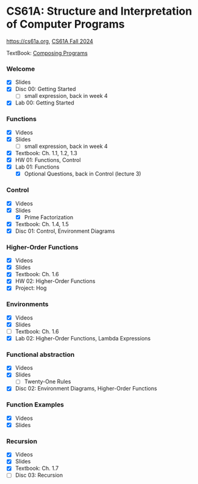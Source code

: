 # CS61A: Structure and Interpretation of Computer Programs

https://cs61a.org, [CS61A Fall 2024](https://insideempire.github.io/CS61A-Website-Archive/)

TextBook: [Composing Programs](https://www.composingprograms.com/)


### Welcome

- [x] Slides
- [x] Disc 00: Getting Started
    - [ ] small expression, back in week 4
- [x] Lab 00: Getting Started
### Functions

- [x] Videos
- [x] Slides
    - [ ] small expression, back in week 4
- [x] Textbook: Ch. 1.1, 1.2, 1.3
- [x] HW 01: Functions, Control
- [x] Lab 01: Functions
    - [x] Optional Questions, back in Control (lecture 3)

### Control

- [x] Videos
- [x] Slides
    - [x] Prime Factorization
- [x] Textbook: Ch. 1.4, 1.5
- [x] Disc 01: Control, Environment Diagrams

### Higher-Order Functions

- [x] Videos
- [x] Slides
- [x] Textbook: Ch. 1.6
- [x] HW 02: Higher-Order Functions
- [x] Project: Hog

### Environments

- [x] Videos
- [x] Slides
- [ ] Textbook: Ch. 1.6
- [x] Lab 02: Higher-Order Functions, Lambda Expressions

### Functional abstraction

- [x] Videos
- [x] Slides
    - [ ] Twenty-One Rules
- [x] Disc 02: Environment Diagrams, Higher-Order Functions

### Function Examples

- [x] Videos
- [x] Slides

### Recursion

- [x] Videos
- [x] Slides
- [x] Textbook: Ch. 1.7
- [ ] Disc 03: Recursion
